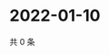 # 2022-01-10

共 0 条

<!-- BEGIN WEIBO -->
<!-- 最后更新时间 Mon Jan 10 2022 15:00:57 GMT+0800 (China Standard Time) -->

<!-- END WEIBO -->
